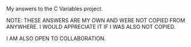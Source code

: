 My answers to the C Variables project.

NOTE: THESE ANSWERS ARE MY OWN AND WERE NOT COPIED FROM ANYWHERE. I WOULD APPRECIATE IT IF I WAS ALSO NOT COPIED.

I AM ALSO OPEN TO COLLABORATION.
